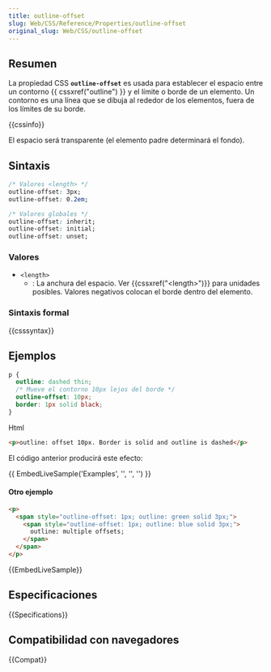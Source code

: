 ```yaml
---
title: outline-offset
slug: Web/CSS/Reference/Properties/outline-offset
original_slug: Web/CSS/outline-offset
---
```


## Resumen

La propiedad CSS **`outline-offset`** es usada para establecer el espacio entre un contorno {{ cssxref("outline") }} y el límite o borde de un elemento. Un contorno es una línea que se dibuja al rededor de los elementos, fuera de los límites de su borde.

{{cssinfo}}

El espacio será transparente (el elemento padre determinará el fondo).

## Sintaxis

```css
/* Valores <length> */
outline-offset: 3px;
outline-offset: 0.2em;

/* Valores globales */
outline-offset: inherit;
outline-offset: initial;
outline-offset: unset;
```

### Valores

- `<length>`
  - : La anchura del espacio. Ver {{cssxref("&lt;length&gt;")}} para unidades posibles. Valores negativos colocan el borde dentro del elemento.

### Sintaxis formal

{{csssyntax}}

## Ejemplos

```css
p {
  outline: dashed thin;
  /* Mueve el contorno 10px lejos del borde */
  outline-offset: 10px;
  border: 1px solid black;
}
```

Html

```html
<p>outline: offset 10px. Border is solid and outline is dashed</p>
```

El código anterior producirá este efecto:

{{ EmbedLiveSample('Examples', '', '', '') }}

#### Otro ejemplo

```html hidden
<p>
  <span style="outline-offset: 1px; outline: green solid 3px;">
    <span style="outline-offset: 1px; outline: blue solid 3px;">
      outline: multiple offsets;
    </span>
  </span>
</p>
```

{{EmbedLiveSample}}

## Especificaciones

{{Specifications}}

## Compatibilidad con navegadores

{{Compat}}
